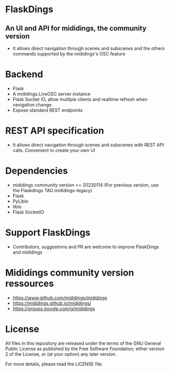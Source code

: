 # FlaskDings
## An UI and API for mididings, the community version
* It allows direct navigation through scenes and subscenes and the others commands supported by the mididings's OSC feature

# Backend
* Flask
* A mididings.LiveOSC server instance
* Flask Socket IO, allow multiple clients and realtime refresh when navigation change.
* Expose standard REST endpoints

# REST API specification
* It allows direct navigation through scenes and subscenes with REST API calls. Convenient to create your own UI

# Dependencies
* mididings community version >= 20230114 (For previous version, use the Flaskdings TAG mididings-legacy)
* Flask
* PyLiblo
* liblo
* Flask SocketIO


# Support FlaskDings
* Contributors, suggestions and PR are welcome to improve FlaskDings and mididings

# Mididings community version ressources
* https://www.github.com/mididings/mididings
* https://mididings.github.io/mididings/
* https://groups.google.com/g/mididings

# License
All files in this repository are released under the terms of the GNU
General Public License as published by the Free Software Foundation;
either version 2 of the License, or (at your option) any later version.

For more details, please read the LICENSE file.